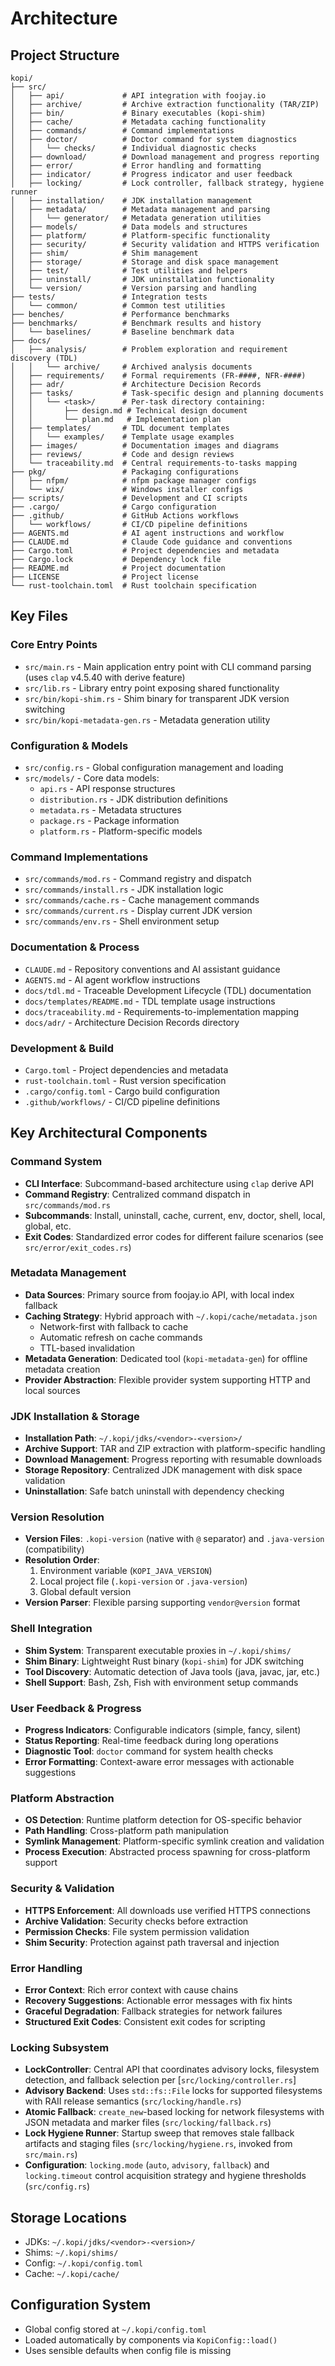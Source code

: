 # Architecture

## Project Structure

```text
kopi/
├── src/
│   ├── api/             # API integration with foojay.io
│   ├── archive/         # Archive extraction functionality (TAR/ZIP)
│   ├── bin/             # Binary executables (kopi-shim)
│   ├── cache/           # Metadata caching functionality
│   ├── commands/        # Command implementations
│   ├── doctor/          # Doctor command for system diagnostics
│   │   └── checks/      # Individual diagnostic checks
│   ├── download/        # Download management and progress reporting
│   ├── error/           # Error handling and formatting
│   ├── indicator/       # Progress indicator and user feedback
│   ├── locking/         # Lock controller, fallback strategy, hygiene runner
│   ├── installation/    # JDK installation management
│   ├── metadata/        # Metadata management and parsing
│   │   └── generator/   # Metadata generation utilities
│   ├── models/          # Data models and structures
│   ├── platform/        # Platform-specific functionality
│   ├── security/        # Security validation and HTTPS verification
│   ├── shim/            # Shim management
│   ├── storage/         # Storage and disk space management
│   ├── test/            # Test utilities and helpers
│   ├── uninstall/       # JDK uninstallation functionality
│   └── version/         # Version parsing and handling
├── tests/               # Integration tests
│   └── common/          # Common test utilities
├── benches/             # Performance benchmarks
├── benchmarks/          # Benchmark results and history
│   └── baselines/       # Baseline benchmark data
├── docs/
│   ├── analysis/        # Problem exploration and requirement discovery (TDL)
│   │   └── archive/     # Archived analysis documents
│   ├── requirements/    # Formal requirements (FR-####, NFR-####)
│   ├── adr/             # Architecture Decision Records
│   ├── tasks/           # Task-specific design and planning documents
│   │   └── <task>/      # Per-task directory containing:
│   │       ├── design.md # Technical design document
│   │       └── plan.md   # Implementation plan
│   ├── templates/       # TDL document templates
│   │   └── examples/    # Template usage examples
│   ├── images/          # Documentation images and diagrams
│   ├── reviews/         # Code and design reviews
│   └── traceability.md  # Central requirements-to-tasks mapping
├── pkg/                 # Packaging configurations
│   ├── nfpm/            # nfpm package manager configs
│   └── wix/             # Windows installer configs
├── scripts/             # Development and CI scripts
├── .cargo/              # Cargo configuration
├── .github/             # GitHub Actions workflows
│   └── workflows/       # CI/CD pipeline definitions
├── AGENTS.md            # AI agent instructions and workflow
├── CLAUDE.md            # Claude Code guidance and conventions
├── Cargo.toml           # Project dependencies and metadata
├── Cargo.lock           # Dependency lock file
├── README.md            # Project documentation
├── LICENSE              # Project license
└── rust-toolchain.toml  # Rust toolchain specification
```

## Key Files

### Core Entry Points

- `src/main.rs` - Main application entry point with CLI command parsing (uses `clap` v4.5.40 with derive feature)
- `src/lib.rs` - Library entry point exposing shared functionality
- `src/bin/kopi-shim.rs` - Shim binary for transparent JDK version switching
- `src/bin/kopi-metadata-gen.rs` - Metadata generation utility

### Configuration & Models

- `src/config.rs` - Global configuration management and loading
- `src/models/` - Core data models:
  - `api.rs` - API response structures
  - `distribution.rs` - JDK distribution definitions
  - `metadata.rs` - Metadata structures
  - `package.rs` - Package information
  - `platform.rs` - Platform-specific models

### Command Implementations

- `src/commands/mod.rs` - Command registry and dispatch
- `src/commands/install.rs` - JDK installation logic
- `src/commands/cache.rs` - Cache management commands
- `src/commands/current.rs` - Display current JDK version
- `src/commands/env.rs` - Shell environment setup

### Documentation & Process

- `CLAUDE.md` - Repository conventions and AI assistant guidance
- `AGENTS.md` - AI agent workflow instructions
- `docs/tdl.md` - Traceable Development Lifecycle (TDL) documentation
- `docs/templates/README.md` - TDL template usage instructions
- `docs/traceability.md` - Requirements-to-implementation mapping
- `docs/adr/` - Architecture Decision Records directory

### Development & Build

- `Cargo.toml` - Project dependencies and metadata
- `rust-toolchain.toml` - Rust version specification
- `.cargo/config.toml` - Cargo build configuration
- `.github/workflows/` - CI/CD pipeline definitions

## Key Architectural Components

### Command System

- **CLI Interface**: Subcommand-based architecture using `clap` derive API
- **Command Registry**: Centralized command dispatch in `src/commands/mod.rs`
- **Subcommands**: Install, uninstall, cache, current, env, doctor, shell, local, global, etc.
- **Exit Codes**: Standardized error codes for different failure scenarios (see `src/error/exit_codes.rs`)

### Metadata Management

- **Data Sources**: Primary source from foojay.io API, with local index fallback
- **Caching Strategy**: Hybrid approach with `~/.kopi/cache/metadata.json`
  - Network-first with fallback to cache
  - Automatic refresh on cache commands
  - TTL-based invalidation
- **Metadata Generation**: Dedicated tool (`kopi-metadata-gen`) for offline metadata creation
- **Provider Abstraction**: Flexible provider system supporting HTTP and local sources

### JDK Installation & Storage

- **Installation Path**: `~/.kopi/jdks/<vendor>-<version>/`
- **Archive Support**: TAR and ZIP extraction with platform-specific handling
- **Download Management**: Progress reporting with resumable downloads
- **Storage Repository**: Centralized JDK management with disk space validation
- **Uninstallation**: Safe batch uninstall with dependency checking

### Version Resolution

- **Version Files**: `.kopi-version` (native with `@` separator) and `.java-version` (compatibility)
- **Resolution Order**:
  1. Environment variable (`KOPI_JAVA_VERSION`)
  2. Local project file (`.kopi-version` or `.java-version`)
  3. Global default version
- **Version Parser**: Flexible parsing supporting `vendor@version` format

### Shell Integration

- **Shim System**: Transparent executable proxies in `~/.kopi/shims/`
- **Shim Binary**: Lightweight Rust binary (`kopi-shim`) for JDK switching
- **Tool Discovery**: Automatic detection of Java tools (java, javac, jar, etc.)
- **Shell Support**: Bash, Zsh, Fish with environment setup commands

### User Feedback & Progress

- **Progress Indicators**: Configurable indicators (simple, fancy, silent)
- **Status Reporting**: Real-time feedback during long operations
- **Diagnostic Tool**: `doctor` command for system health checks
- **Error Formatting**: Context-aware error messages with actionable suggestions

### Platform Abstraction

- **OS Detection**: Runtime platform detection for OS-specific behavior
- **Path Handling**: Cross-platform path manipulation
- **Symlink Management**: Platform-specific symlink creation and validation
- **Process Execution**: Abstracted process spawning for cross-platform support

### Security & Validation

- **HTTPS Enforcement**: All downloads use verified HTTPS connections
- **Archive Validation**: Security checks before extraction
- **Permission Checks**: File system permission validation
- **Shim Security**: Protection against path traversal and injection

### Error Handling

- **Error Context**: Rich error context with cause chains
- **Recovery Suggestions**: Actionable error messages with fix hints
- **Graceful Degradation**: Fallback strategies for network failures
- **Structured Exit Codes**: Consistent exit codes for scripting

### Locking Subsystem

- **LockController**: Central API that coordinates advisory locks, filesystem detection, and fallback selection per \[`src/locking/controller.rs`]
- **Advisory Backend**: Uses `std::fs::File` locks for supported filesystems with RAII release semantics (`src/locking/handle.rs`)
- **Atomic Fallback**: `create_new`-based locking for network filesystems with JSON metadata and marker files (`src/locking/fallback.rs`)
- **Lock Hygiene Runner**: Startup sweep that removes stale fallback artifacts and staging files (`src/locking/hygiene.rs`, invoked from `src/main.rs`)
- **Configuration**: `locking.mode` (`auto`, `advisory`, `fallback`) and `locking.timeout` control acquisition strategy and hygiene thresholds (`src/config.rs`)

## Storage Locations

- JDKs: `~/.kopi/jdks/<vendor>-<version>/`
- Shims: `~/.kopi/shims/`
- Config: `~/.kopi/config.toml`
- Cache: `~/.kopi/cache/`

## Configuration System

- Global config stored at `~/.kopi/config.toml`
- Loaded automatically by components via `KopiConfig::load()`
- Uses sensible defaults when config file is missing
